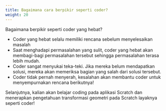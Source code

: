 ```yaml
---
title: Bagaimana cara berpikir seperti coder?
weight: 20
---
```


Bagaimana berpikir seperti coder yang hebat?

- Coder yang hebat selalu memiliki rencana sebelum menyelesaikan masalah
- Saat menghadapi permasalahan yang sulit, coder yang hebat akan membagi-bagi permasalahan tersebut sehingga permasalahan terasa lebih mudah.
- Coder sangat menyukai teka-teki. Jika mereka belum mendapatkan solusi, mereka akan memeriksa bagian yang salah dari solusi tersebut.
- Coder tidak pernah menyerah, kesalahan akan membantu coder untuk menyempurnakan rencana berikutnya!

Selanjutnya, kalian akan belajar coding pada aplikasi Scratch dan menerapkan pengetahuan transformasi geometri pada Scratch layaknya seperti coder!

